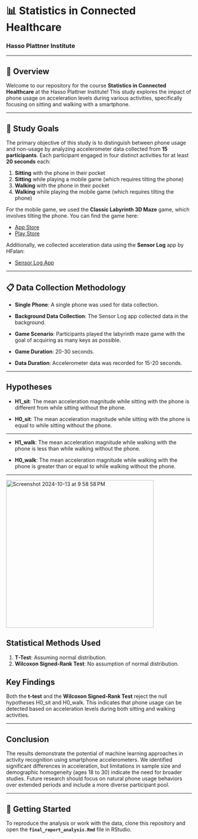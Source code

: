 # 📊 Statistics in Connected Healthcare
### Hasso Plattner Institute

---

## 📖 Overview

Welcome to our repository for the course **Statistics in Connected Healthcare** at the Hasso Plattner Institute! This study explores the impact of phone usage on acceleration levels during various activities, specifically focusing on sitting and walking with a smartphone.

---

## 🎯 Study Goals

The primary objective of this study is to distinguish between phone usage and non-usage by analyzing accelerometer data collected from **15 participants**. Each participant engaged in four distinct activities for at least **20 seconds** each:

1. **Sitting** with the phone in their pocket
2. **Sitting** while playing a mobile game (which requires tilting the phone)
3. **Walking** with the phone in their pocket
4. **Walking** while playing the mobile game (which requires tilting the phone)

For the mobile game, we used the **Classic Labyrinth 3D Maze** game, which involves tilting the phone. You can find the game here:
- [App Store](https://apps.apple.com/us/app/classic-labyrinth-3d-maze/id1229581951)
- [Play Store](https://play.google.com/store/apps/details?id=de.pictofun.labyrinthone&hl=en&gl=US&pli=1)

Additionally, we collected acceleration data using the **Sensor Log** app by HFalan:
- [Sensor Log App](https://m.apkpure.com/sensor-log/com.hfalan.activitylog)

---

## 📋 Data Collection Methodology

- **Single Phone**: A single phone was used for data collection.
  
- **Background Data Collection**: The Sensor Log app collected data in the background.

- **Game Scenario**: Participants played the labyrinth maze game with the goal of acquiring as many keys as possible.

- **Game Duration**: 20-30 seconds.

- **Data Duration**: Accelerometer data was recorded for 15-20 seconds.
---

## Hypotheses
- **H1_sit**: The mean acceleration magnitude while sitting with the phone is different from while sitting without the phone.  

- **H0_sit**: The mean acceleration magnitude while sitting with the phone is equal to while sitting without the phone.  

---
- **H1_walk**: The mean acceleration magnitude while walking with the phone is less than while walking without the phone.  

- **H0_walk**: The mean acceleration magnitude while walking with the phone is greater than or equal to while walking without the phone.  

---
<img width="400" alt="Screenshot 2024-10-13 at 9 58 58 PM" src="https://github.com/user-attachments/assets/ea9d2e82-a9d4-4fa7-b3c9-3e0dcf8a1e50">

## Statistical Methods Used

1. **T-Test**: Assuming normal distribution.
2. **Wilcoxon Signed-Rank Test**: No assumption of normal distribution.

## Key Findings
Both the **t-test** and the **Wilcoxon Signed-Rank Test** reject the null hypotheses H0_sit and H0_walk. This indicates that phone usage can be detected based on acceleration levels during both sitting and walking activities. 

---

## Conclusion

The results demonstrate the potential of machine learning approaches in activity recognition using smartphone accelerometers. We identified significant differences in acceleration, but limitations in sample size and demographic homogeneity (ages 18 to 30) indicate the need for broader studies. Future research should focus on natural phone usage behaviors over extended periods and include a more diverse participant pool.

---

## 🚀 Getting Started

To reproduce the analysis or work with the data, clone this repository and open the **`final_report_analysis.Rmd`** file in RStudio.
